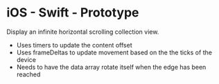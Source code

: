 # iOS - Swift - Prototype
Display an infinite horizontal scrolling collection view.

- Uses timers to update the content offset
- Uses frameDeltas to update movement based on the the ticks of the device
- Needs to have the data array rotate itself when the edge has been reached
